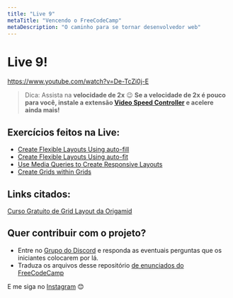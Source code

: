 ```yaml
---
title: "Live 9"
metaTitle: "Vencendo o FreeCodeCamp"
metaDescription: "O caminho para se tornar desenvolvedor web"
---
```


# Live 9!

https://www.youtube.com/watch?v=De-TcZi0j-E

> Dica: Assista na **velocidade de 2x** 😉 **Se a velocidade de 2x é pouco para você, instale a extensão [Video Speed Controller](http://bit.ly/2YjPJn2) e acelere ainda mais!**

## Exercícios feitos na Live: 

-   [Create Flexible Layouts Using auto-fill](https://www.freecodecamp.org/learn/responsive-web-design/css-grid/create-flexible-layouts-using-auto-fill)
-   [Create Flexible Layouts Using auto-fit](https://www.freecodecamp.org/learn/responsive-web-design/css-grid/create-flexible-layouts-using-auto-fit)
-   [Use Media Queries to Create Responsive Layouts](https://www.freecodecamp.org/learn/responsive-web-design/css-grid/use-media-queries-to-create-responsive-layouts)
-   [Create Grids within Grids](https://www.freecodecamp.org/learn/responsive-web-design/css-grid/create-grids-within-grids)

## Links citados:

[Curso Gratuito de Grid Layout da Origamid](https://www.origamid.com/curso/css-grid-layout)


## Quer contribuir com o projeto?

- Entre no [Grupo do Discord](https://bit.ly/discord-reativa) e responda as eventuais perguntas que os iniciantes colocarem por lá.
- Traduza os arquivos desse repositório [de enunciados do FreeCodeCamp](https://github.com/reativa/traducao-freecodecamp)

E me siga no [Instagram](http://bit.ly/pauloluan-insta) 😊
